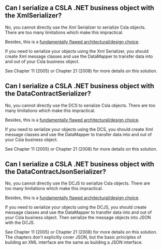 ## Can I serialize a CSLA .NET business object with the XmlSerializer?

No, you cannot directly use the Xml Serializer to serialize Csla objects.  There are too many limitations which make this impractical.

Besides, this is a [fundamentally flawed architectural/design choice](ObjectsAsServiceContract.md).

If you need to serialize your objects using the Xml Serializer, you should create Xml message classes and use the DataMapper to transfer data into and out of your Csla business object.

See Chapter 11 (2005) or Chapter 21 (2008) for more details on this solution.

## Can I serialize a CSLA .NET business object with the DataContractSerializer?

No, you cannot directly use the DCS to serialize Csla objects.  There are too many limitations which make this impractical.

Besides, this is a [fundamentally flawed architectural/design choice](ObjectsAsServiceContract.md).

If you need to serialize your objects using the DCS, you should create Xml message classes and use the DataMapper to transfer data into and out of your Csla business object.

See Chapter 11 (2005) or Chapter 21 (2008) for more details on this solution.

## Can I serialize a CSLA .NET business object with the DataContractJsonSerializer?

No, you cannot directly use the DCJS to serialize Csla objects.  There are too many limitations which make this impractical.

Besides, this is a [fundamentally flawed architectural/design choice](ObjectsAsServiceContract.md).

If you need to serialize your objects using the DCJS, you should create message classes and use the DataMapper to transfer data into and out of your Csla business object. Then serialize the message objects into JSON with the DCJS.

See Chapter 11 (2005) or Chapter 21 (2008) for more details on this solution. The chapters don't explicitly cover JSON, but the basic principles of building an XML interface are the same as building a JSON interface.
